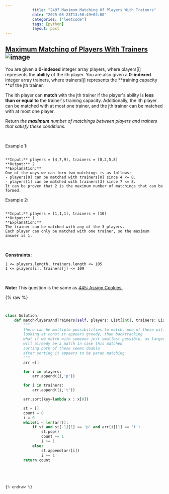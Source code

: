 ```yaml
---
            title: "2497 Maximum Matching Of Players With Trainers"
            date: "2025-08-23T13:50:49+02:00"
            categories: ["leetcode"]
            tags: [python]
            layout: post
---
```

            
## [Maximum Matching of Players With Trainers](https://leetcode.com/problems/maximum-matching-of-players-with-trainers) ![image](https://img.shields.io/badge/Difficulty-Medium-orange)

You are given a **0-indexed** integer array players, where players[i] represents the **ability** of the ith player. You are also given a **0-indexed** integer array trainers, where trainers[j] represents the **training capacity **of the jth trainer.

The ith player can **match** with the jth trainer if the player's ability is **less than or equal to** the trainer's training capacity. Additionally, the ith player can be matched with at most one trainer, and the jth trainer can be matched with at most one player.

Return *the **maximum** number of matchings between *players* and *trainers* that satisfy these conditions.*

 

Example 1:

```

**Input:** players = [4,7,9], trainers = [8,2,5,8]
**Output:** 2
**Explanation:**
One of the ways we can form two matchings is as follows:
- players[0] can be matched with trainers[0] since 4 <= 8.
- players[1] can be matched with trainers[3] since 7 <= 8.
It can be proven that 2 is the maximum number of matchings that can be formed.

```

Example 2:

```

**Input:** players = [1,1,1], trainers = [10]
**Output:** 1
**Explanation:**
The trainer can be matched with any of the 3 players.
Each player can only be matched with one trainer, so the maximum answer is 1.

```

 

**Constraints:**

	1 <= players.length, trainers.length <= 105
	1 <= players[i], trainers[j] <= 109

 

**Note:** This question is the same as [ 445: Assign Cookies.](https://leetcode.com/problems/assign-cookies/description/)

{% raw %}


```python


class Solution:
    def matchPlayersAndTrainers(self, players: List[int], trainers: List[int]) -> int:
        """
        there can be multiple possibilities to match, one of these will lead to max
        looking at const it appears greedy, than backtracking
        what if we match with someone just smallest possible, as larger ones
        will already be a match in case this matched
        sorting both of these seems doable
        after sorting it appears to be paran matching
        """
        arr =[]

        for i in players:
            arr.append((i,'p'))

        for i in trainers:
            arr.append((i,'t'))

        arr.sort(key=lambda x : x[0])

        st = []
        count = 0
        i = 0
        while(i < len(arr)):
            if st and st[-1][1] == 'p' and arr[i][1] == 't':
                st.pop()
                count += 1
                i += 1
            else:
                st.append(arr[i])
                i += 1
        return count
            




{% endraw %}
```
